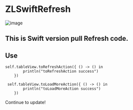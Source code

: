 # ZLSwiftRefresh
![image](https://github.com/MakeZL/ZLSwiftRefresh/blob/master/screenshot.gif)

This is Swift version pull Refresh code.
-------
## Use
	self.tableView.toRefreshAction({ () -> () in
            println("toRefreshAction success")
        })
       
	 self.tableView.toLoadMoreAction({ () -> () in
            println("toLoadMoreAction success")
        })

Continue to update!


